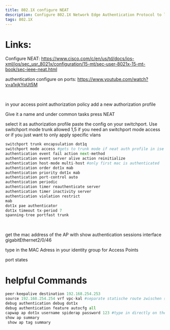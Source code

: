 ```yaml
---
title: 802.1X configure NEAT
description: Configure 802.1X Network Edge Authentication Protocol to let your switch authenticate itself
tags: 802.1X
---
```


# Links:
Configure NEAT: https://www.cisco.com/c/en/us/td/docs/ios-xml/ios/sec_usr_8021x/configuration/15-mt/sec-user-8021x-15-mt-book/sec-ieee-neat.html

authentication configure on ports: https://www.youtube.com/watch?v=a1xjkYpUt5M  

</br>

 in your access point authorization policy add a new authorization profile 
<markdown-image src="802dot1X_NEAT/1.PNG" alt="Alt text"></markdown-image>

 Give it a name and under common tasks press NEAT 
<markdown-image src="802dot1X_NEAT/2.PNG" alt="Alt text"></markdown-image>

 select it as authorization profile 
<markdown-image src="802dot1X_NEAT/3.PNG" alt="Alt text"></markdown-image>
 paste the config on your switchport. Use switchport mode trunk allowed 1,5 if you need an switchport mode access or if you just want to only apply specific vlans 

```python
switchport trunk encapsulation dot1q
switchport mode access #gets to trunk mode if neat auth profile in ise is active
authentication event fail action next-method
authentication event server alive action reinitialize
authentication host-mode multi-host #only first mac is authenticated
authentication order dot1x mab
authentication priority dot1x mab
authentication port-control auto
authentication periodic
authentication timer reauthenticate server
authentication timer inactivity server
authentication violation restrict
mab
dot1x pae authenticator
dot1x timeout tx-period 7
spanning-tree portfast trunk 
```

</br>

 get the mac address of the AP with show authentication sessions interface gigabitEthernet2/0/46 
<markdown-image src="802dot1X_NEAT/4.PNG" alt="Alt text"></markdown-image>

 type in the MAC Adress in your identity group for Access Points 
<markdown-image src="802dot1X_NEAT/5.PNG" alt="Alt text"></markdown-image>

port states
<markdown-image src="802dot1X_NEAT/6.PNG" alt="Alt text"></markdown-image>

# helpful Commands


``` python
peer-keepalive destination 192.168.254.253 
source 192.168.254.254 vrf vpc-kal #separate statische route zwischen switchen 
debug authentication debug dot1x 
debug authentication feature autocfg all 
capwap ap dot1x username spiderap password 123 #type in directly on the AP if needed 
show ap summary 
 show ap tag summary 
```
